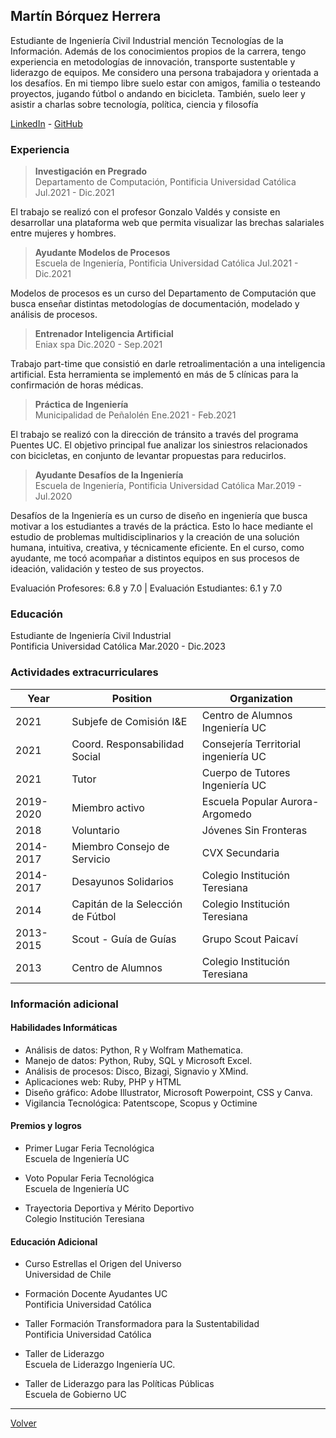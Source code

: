 ## Martín Bórquez Herrera

Estudiante de Ingeniería Civil Industrial mención Tecnologías de la Información. Además de los conocimientos propios de la carrera, tengo experiencia en metodologías de innovación, transporte sustentable y liderazgo de equipos. Me considero una persona trabajadora y orientada a los desafíos. En mi tiempo libre suelo estar con amigos, familia o testeando proyectos, jugando fútbol o andando en bicicleta. También, suelo leer y asistir a charlas sobre tecnología, política, ciencia y filosofía

[LinkedIn](https://www.linkedin.com/in/mart%C3%ADn-b%C3%B3rquez-herrera-783507175/) - [GitHub](https://github.com/borquezmartin)

### Experiencia
>**Investigación en Pregrado**  
Departamento de Computación, Pontificia Universidad Católica 
Jul.2021 - Dic.2021

El trabajo se realizó con el profesor Gonzalo Valdés y consiste en desarrollar una plataforma web que permita visualizar las brechas salariales entre mujeres y hombres.

>**Ayudante Modelos de Procesos**    
Escuela de Ingeniería, Pontificia Universidad Católica
Jul.2021 - Dic.2021

Modelos de procesos es un curso del Departamento de Computación que busca enseñar distintas metodologías de documentación, modelado y análisis de procesos.

>**Entrenador Inteligencia Artificial**     
Eniax spa
Dic.2020 - Sep.2021

Trabajo part-time que consistió en darle retroalimentación a una inteligencia artificial. Esta herramienta se implementó en más de 5 clínicas para la confirmación de horas médicas.

>**Práctica de Ingeniería**              
Municipalidad de Peñalolén
Ene.2021 - Feb.2021

El trabajo se realizó con la dirección de tránsito a través del programa Puentes UC. El objetivo principal fue analizar los siniestros relacionados con bicicletas, en conjunto de levantar propuestas para reducirlos.  

>**Ayudante Desafíos de la Ingeniería**     
Escuela de Ingeniería, Pontificia Universidad Católica
Mar.2019 - Jul.2020

Desafíos de la Ingeniería es un curso de diseño en ingeniería que busca motivar a los estudiantes a través de la práctica. Esto lo hace mediante el estudio de problemas multidisciplinarios y la creación de una solución humana, intuitiva, creativa, y técnicamente eficiente. En el curso, como ayudante, me tocó acompañar a distintos equipos en sus procesos de ideación, validación y testeo de sus proyectos.

Evaluación Profesores: 6.8 y 7.0 | Evaluación Estudiantes: 6.1 y 7.0


### Educación
Estudiante de Ingeniería Civil Industrial    
Pontificia Universidad Católica 
Mar.2020 - Dic.2023  


### Actividades extracurriculares

| Year | Position | Organization | 
|------|----------|--------------|
|2021 | Subjefe de Comisión I&E | Centro de Alumnos Ingeniería UC|
|2021 | Coord. Responsabilidad Social | Consejería Territorial ingeniería UC|
|2021 | Tutor | Cuerpo de Tutores Ingeniería UC |
|2019-2020| Miembro activo | Escuela Popular Aurora-Argomedo|
|2018     | Voluntario | Jóvenes Sin Fronteras|
|2014-2017| Miembro Consejo de Servicio|CVX Secundaria|
|2014-2017| Desayunos Solidarios | Colegio Institución Teresiana|
|2014     | Capitán de la Selección de Fútbol| Colegio Institución Teresiana|
|2013-2015| Scout - Guía de Guías | Grupo Scout Paicaví|
|2013     | Centro de Alumnos | Colegio Institución Teresiana|



### Información adicional

#### Habilidades Informáticas
* Análisis de datos: Python, R y Wolfram Mathematica.
* Manejo de datos: Python, Ruby, SQL y Microsoft Excel.
* Análisis de procesos: Disco, Bizagi, Signavio y XMind.
* Aplicaciones web: Ruby, PHP y HTML
* Diseño gráfico: Adobe Illustrator,  Microsoft Powerpoint, CSS y Canva.
* Vigilancia Tecnológica: Patentscope, Scopus y Octimine


#### Premios y logros
* Primer Lugar Feria Tecnológica     
Escuela de Ingeniería UC

* Voto Popular Feria Tecnológica       
Escuela de Ingeniería UC

* Trayectoria Deportiva y Mérito Deportivo    
Colegio Institución Teresiana


#### Educación Adicional 
* Curso Estrellas el Origen del Universo  
Universidad de Chile

* Formación Docente Ayudantes UC   
Pontificia Universidad Católica

* Taller Formación Transformadora para la Sustentabilidad   
Pontificia Universidad Católica

* Taller de Liderazgo   
Escuela de Liderazgo Ingeniería UC.

* Taller de Liderazgo para las Políticas Públicas  
Escuela de Gobierno UC

----------

[Volver](./)
